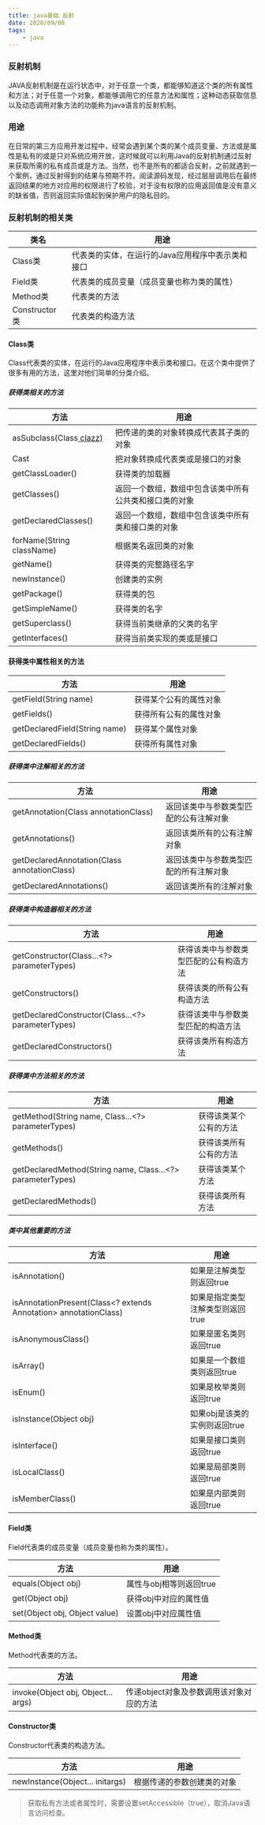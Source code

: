 ```yaml
---
title: java基础 反射
date: 2020/09/08
tags: 
    - java
---
```


### 反射机制
JAVA反射机制是在运行状态中，对于任意一个类，都能够知道这个类的所有属性和方法；对于任意一个对象，都能够调用它的任意方法和属性；这种动态获取信息以及动态调用对象方法的功能称为java语言的反射机制。
### 用途
在日常的第三方应用开发过程中，经常会遇到某个类的某个成员变量、方法或是属性是私有的或是只对系统应用开放，这时候就可以利用Java的反射机制通过反射来获取所需的私有成员或是方法。当然，也不是所有的都适合反射，之前就遇到一个案例，通过反射得到的结果与预期不符。阅读源码发现，经过层层调用后在最终返回结果的地方对应用的权限进行了校验，对于没有权限的应用返回值是没有意义的缺省值，否则返回实际值起到保护用户的隐私目的。
### 反射机制的相关类

| 类名 | 用途 |
| ---- | ---- |
| Class类  | 代表类的实体，在运行的Java应用程序中表示类和接口 |
| Field类  | 代表类的成员变量（成员变量也称为类的属性） |
| Method类  | 代表类的方法 |
| Constructor类  | 代表类的构造方法 |

#### Class类
Class代表类的实体，在运行的Java应用程序中表示类和接口。在这个类中提供了很多有用的方法，这里对他们简单的分类介绍。

##### 获得类相关的方法

| 方法 | 用途 |
| ---- | ---- |
| asSubclass(Class<U> clazz) | 把传递的类的对象转换成代表其子类的对象 |
| Cast | 把对象转换成代表类或是接口的对象 |
| getClassLoader() | 	获得类的加载器 |
| getClasses() | 返回一个数组，数组中包含该类中所有公共类和接口类的对象 |
| getDeclaredClasses() | 返回一个数组，数组中包含该类中所有类和接口类的对象 |
| forName(String className)	 | 根据类名返回类的对象 |
| getName() | 获得类的完整路径名字 |
| newInstance() | 创建类的实例 |
| getPackage() | 获得类的包 |
| getSimpleName() | 获得类的名字 |
| getSuperclass() | 获得当前类继承的父类的名字 |
| getInterfaces() | 获得当前类实现的类或是接口 |

#### 获得类中属性相关的方法

| 方法 | 用途 |
| ---- | ---- |
| getField(String name) | 获得某个公有的属性对象 |
| getFields() | 获得所有公有的属性对象 |
| getDeclaredField(String name) | 获得某个属性对象 |
| getDeclaredFields() | 获得所有属性对象 |

##### 获得类中注解相关的方法

| 方法 | 用途 |
| ---- | ---- |
| getAnnotation(Class<A> annotationClass) | 返回该类中与参数类型匹配的公有注解对象 |
| getAnnotations() | 返回该类所有的公有注解对象 |
| getDeclaredAnnotation(Class<A> annotationClass) | 返回该类中与参数类型匹配的所有注解对象 |
| getDeclaredAnnotations() | 返回该类所有的注解对象 |

##### 获得类中构造器相关的方法

| 方法 | 用途 |
| ---- | ---- |
| getConstructor(Class...<?> parameterTypes) | 获得该类中与参数类型匹配的公有构造方法 |
| getConstructors() | 获得该类的所有公有构造方法 |
| getDeclaredConstructor(Class...<?> parameterTypes) | 获得该类中与参数类型匹配的构造方法 |
| getDeclaredConstructors() | 获得该类所有构造方法 |

##### 获得类中方法相关的方法

| 方法 | 用途 |
| ---- | ---- |
| getMethod(String name, Class...<?> parameterTypes) | 获得该类某个公有的方法 |
| getMethods() | 获得该类所有公有的方法 |
| getDeclaredMethod(String name, Class...<?> parameterTypes) | 获得该类某个方法 |
| getDeclaredMethods() | 获得该类所有方法 |

##### 类中其他重要的方法

| 方法 | 用途 |
| ---- | ---- |
| isAnnotation() | 如果是注解类型则返回true |
| isAnnotationPresent(Class<? extends Annotation> annotationClass) | 如果是指定类型注解类型则返回true |
| isAnonymousClass() | 如果是匿名类则返回true |
| isArray() | 如果是一个数组类则返回true |
| isEnum() | 如果是枚举类则返回true |
| isInstance(Object obj) | 如果obj是该类的实例则返回true |
| isInterface() | 如果是接口类则返回true |
| isLocalClass() | 如果是局部类则返回true |
| isMemberClass() | 如果是内部类则返回true |

#### Field类
Field代表类的成员变量（成员变量也称为类的属性）。

| 方法 | 用途 |
| ---- | ---- |
| equals(Object obj) | 属性与obj相等则返回true |
| get(Object obj) | 获得obj中对应的属性值 |
| set(Object obj, Object value) | 设置obj中对应属性值 |

#### Method类
Method代表类的方法。

| 方法 | 用途 |
| ---- | ---- |
| invoke(Object obj, Object... args) | 传递object对象及参数调用该对象对应的方法 |

#### Constructor类
Constructor代表类的构造方法。

| 方法 | 用途 |
| ---- | ---- |
| newInstance(Object... initargs) | 根据传递的参数创建类的对象 |

> 获取私有方法或者属性时，需要设置setAccessible（true），取消Java语言访问检查。